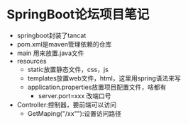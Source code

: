 # SpringBoot论坛项目笔记

* springboot封装了tancat
* pom.xml是maven管理依赖的仓库
* main 用来放置.java文件
* resources
  * static放置静态文件，css，js
  * templates放置web文件，html，这里用spring语法来写
  * application.properties放置项目配置文件，啥都有
    * server.port=xxx  改端口号
* Controller:控制器，要前端可以访问
    * GetMaping("/xx""):设置访问路径